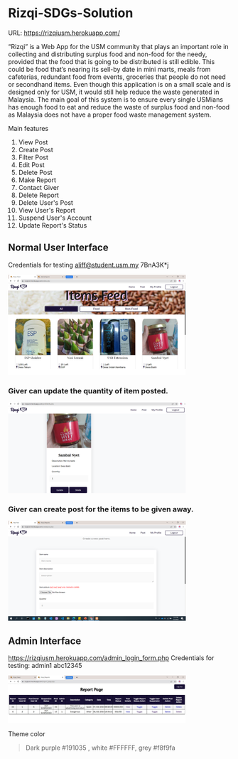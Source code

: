 # Rizqi-SDGs-Solution
URL: https://rizqiusm.herokuapp.com/

“Rizqi” is a Web App for the USM community that plays an important role in collecting and distributing surplus food and non-food for the needy, provided that the food that is going to be distributed is still edible. This could be food that’s nearing its sell-by date in mini marts, meals from cafeterias, redundant food from events, groceries that people do not need or secondhand items. Even though this application is on a small scale and is designed only for USM, it would still help reduce the waste generated in Malaysia. The main goal of this system is to ensure every single USMians has enough food to eat and reduce the waste of surplus food and non-food as Malaysia does not have a proper food waste management system.

Main features
1. View Post
2. Create Post
3. Filter Post
4. Edit Post
5. Delete Post
6. Make Report
7. Contact Giver
8. Delete Report
9. Delete User's Post
10. View User's Report
11. Suspend User's Account
12. Update Report's Status

## Normal User Interface
Credentials for testing
aliff@student.usm.my
7BnA3K*j

<img src = "screenshots/feed.png" width=400 >

### Giver can update the quantity of item posted.
<img src = "screenshots/profile.png" width=400 >

### Giver can create post for the items to be given away.
<img src = "screenshots/createpost.png" width=400 >

## Admin Interface
https://rizqiusm.herokuapp.com/admin_login_form.php
Credentials for testing:
admin1
abc12345

<img src = "screenshots/report.jpg" width=400 >

Theme color
> Dark purple #191035 , white #FFFFFF, grey #f8f9fa

